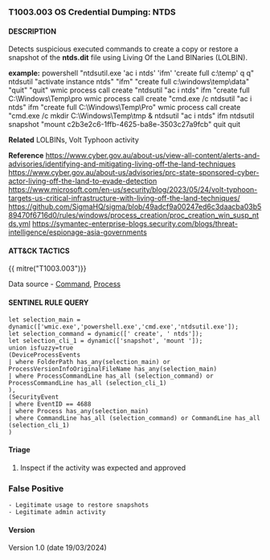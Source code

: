 ### T1003.003 OS Credential Dumping: NTDS

#### DESCRIPTION
Detects suspicious executed commands to create a copy or restore a snapshot of the **ntds.dit** file using Living Of the Land BINaries (LOLBIN).

**example:**
powershell "ntdsutil.exe 'ac i ntds' 'ifm' 'create full c:\temp' q q"
ntdsutil "activate instance ntds" "ifm" "create full c:\windows\temp\data\" "quit" "quit"
wmic process call create "ntdsutil \"ac i ntds\" ifm \"create full C:\Windows\Temp\pro
wmic process call create "cmd.exe /c ntdsutil \"ac i ntds\" ifm \"create full C:\Windows\Temp\Pro"
wmic process call create "cmd.exe /c mkdir C:\Windows\Temp\tmp & ntdsutil \"ac i ntds\" ifm 
ntdsutil snapshot "mount c2b3e2c6-1ffb-4625-ba8e-3503c27a9fcb" quit quit


**Related**
LOLBINs, Volt Typhoon activity

**Reference**
https://www.cyber.gov.au/about-us/view-all-content/alerts-and-advisories/identifying-and-mitigating-living-off-the-land-techniques
https://www.cyber.gov.au/about-us/advisories/prc-state-sponsored-cyber-actor-living-off-the-land-to-evade-detection
https://www.microsoft.com/en-us/security/blog/2023/05/24/volt-typhoon-targets-us-critical-infrastructure-with-living-off-the-land-techniques/
https://github.com/SigmaHQ/sigma/blob/49adcf9a00247ed6c3daacba03b589470f6716d0/rules/windows/process_creation/proc_creation_win_susp_ntds.yml
https://symantec-enterprise-blogs.security.com/blogs/threat-intelligence/espionage-asia-governments

#### ATT&CK TACTICS
{{ mitre("T1003.003")}}

Data source - [Command](https://attack.mitre.org/datasources/DS0017), [Process](https://attack.mitre.org/datasources/DS0009)

#### SENTINEL RULE QUERY
~~~
let selection_main = dynamic(['wmic.exe','powershell.exe','cmd.exe','ntdsutil.exe']);
let selection_command = dynamic([' create', ' ntds']);
let selection_cli_1 = dynamic(['snapshot', 'mount ']);
union isfuzzy=true
(DeviceProcessEvents 
| where FolderPath has_any(selection_main) or ProcessVersionInfoOriginalFileName has_any(selection_main)
| where ProcessCommandLine has_all (selection_command) or ProcessCommandLine has_all (selection_cli_1)
),
(SecurityEvent 
| where EventID == 4688
| where Process has_any(selection_main) 
| where CommandLine has_all (selection_command) or CommandLine has_all (selection_cli_1)
)
~~~

#### Triage

1. Inspect if the activity was expected and approved


### False Positive
    - Legitimate usage to restore snapshots
    - Legitimate admin activity

#### Version
Version 1.0 (date 19/03/2024)
